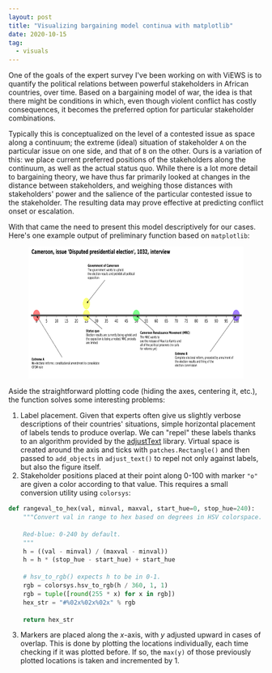 ```yaml
---
layout: post
title: "Visualizing bargaining model continua with matplotlib"
date: 2020-10-15
tag: 
  - visuals
---
```


One of the goals of the expert survey I've been working on with ViEWS is to quantify the political relations between powerful stakeholders in African countries, over time. Based on a bargaining model of war, the idea is that there might be conditions in which, even though violent conflict has costly consequences, it becomes the preferred option for particular stakeholder combinations. 

Typically this is conceptualized on the level of a contested issue as space along a continuum; the extreme (ideal) situation of stakeholder `A` on the particular issue on one side, and that of `B` on the other. Ours is a variation of this: we place current preferred positions of the stakeholders along the continuum, as well as the actual status quo. While there is a lot more detail to bargaining theory, we have thus far primarily looked at changes in the distance between stakeholders, and weighing those distances with stakeholders' power and the salience of the particular contested issue to the stakeholder. The resulting data may prove effective at predicting conflict onset or escalation.

With that came the need to present this model descriptively for our cases. Here's one example output of preliminary function based on `matplotlib`:

<figure>
<img src="continuum.png" alt="example continuum plot" width=1000 height=260>
</figure>

Aside the straightforward plotting code (hiding the axes, centering it, etc.), the function solves some interesting problems:

1. Label placement. Given that experts often give us slightly verbose descriptions of their countries' situations, simple horizontal placement of labels tends to produce overlap. We can "repel" these labels thanks to an algorithm provided by the [adjustText](https://github.com/Phlya/adjustText) library. Virtual space is created around the axis and ticks with `patches.Rectangle()` and then passed to `add_objects` in `adjust_text()` to repel not only against labels, but also the figure itself.
2. Stakeholder positions placed at their point along 0-100 with marker `"o"` are given a color according to that value. This requires a small conversion utility using `colorsys`:
```python
def rangeval_to_hex(val, minval, maxval, start_hue=0, stop_hue=240):
    """Convert val in range to hex based on degrees in HSV colorspace.
        
    Red-blue: 0-240 by default.
    """
    h = ((val - minval) / (maxval - minval))
    h = h * (stop_hue - start_hue) + start_hue

    # hsv_to_rgb() expects h to be in 0-1.
    rgb = colorsys.hsv_to_rgb(h / 360, 1, 1)
    rgb = tuple([round(255 * x) for x in rgb])
    hex_str = "#%02x%02x%02x" % rgb
   
    return hex_str
```
3. Markers are placed along the *x*-axis, with *y* adjusted upward in cases of overlap. This is done by plotting the locations individually, each time checking if it was plotted before. If so, the `max(y)` of those previously plotted locations is taken and incremented by 1.
